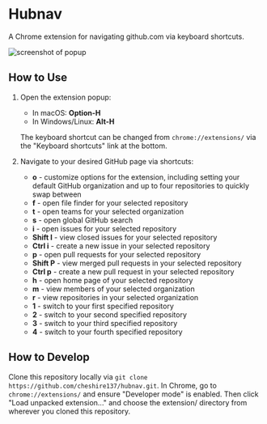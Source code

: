 # Hubnav

A Chrome extension for navigating github.com via keyboard shortcuts.

![screenshot of popup](https://raw.githubusercontent.com/cheshire137/hubnav/master/screenshotPopup.png)

## How to Use

1. Open the extension popup:

    - In macOS: **Option-H**
    - In Windows/Linux: **Alt-H**

    The keyboard shortcut can be changed from `chrome://extensions/`
    via the "Keyboard shortcuts" link at the bottom.

2. Navigate to your desired GitHub page via shortcuts:

    - **o** - customize options for the extension, including setting your default GitHub organization and up to four repositories to quickly swap between
    - **f** - open file finder for your selected repository
    - **t** - open teams for your selected organization
    - **s** - open global GitHub search
    - **i** - open issues for your selected repository
    - **Shift I** - view closed issues for your selected repository
    - **Ctrl i** - create a new issue in your selected repository
    - **p** - open pull requests for your selected repository
    - **Shift P** - view merged pull requests in your selected repository
    - **Ctrl p** - create a new pull request in your selected repository
    - **h** - open home page of your selected repository
    - **m** - view members of your selected organization
    - **r** - view repositories in your selected organization
    - **1** - switch to your first specified repository
    - **2** - switch to your second specified repository
    - **3** - switch to your third specified repository
    - **4** - switch to your fourth specified repository

## How to Develop

Clone this repository locally via
`git clone https://github.com/cheshire137/hubnav.git`. In Chrome, go to
`chrome://extensions/` and ensure "Developer mode" is
enabled. Then click "Load unpacked extension..." and
choose the extension/ directory from wherever you cloned this repository.
